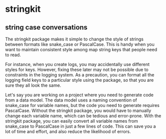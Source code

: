 # stringkit

## string case conversations

The stringkit package makes it simple to change the style of strings between formats like snake_case or PascalCase.
This is handy when you want to maintain consistent style among map string keys that people need to read.

For instance, when you create logs, you may accidentally use different styles for keys. 
However, fixing these later may not be possible due to constraints in the logging system.
As a precaution, you can format all the logging field keys to a particular style using the package,
so that you are sure they all look the same.

Let's say you are working on a project where you need to generate code from a data model.
The data model uses a naming convention of snake_case for variable names, 
but the code you need to generate requires PascalCase. Without the stringkit package, 
you would have to manually change each variable name, which can be tedious and error-prone.
With the stringkit package, 
you can easily convert all variable names from snake_case to PascalCase in just a few lines of code. 
This can save you a lot of time and effort, and also reduce the likelihood of errors.

